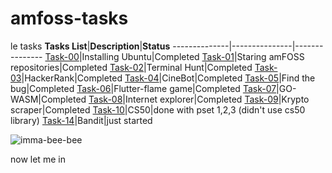 # amfoss-tasks
le tasks
**Tasks List**|**Description**|**Status**
--------------|---------------|---------------
[Task-00](https://github.com/BiscuitBobby/amfoss-tasks/tree/main/task-0)|Installing Ubuntu|Completed
[Task-01](https://github.com/BiscuitBobby/amfoss-tasks/tree/main/task-01)|Staring amFOSS repositories|Completed
[Task-02](https://github.com/BiscuitBobby/amfoss-tasks/tree/main/task-02)|Terminal Hunt|Completed
[Task-03](https://github.com/BiscuitBobby/amfoss-tasks/tree/main/task-03)|HackerRank|Completed
[Task-04](https://github.com/BiscuitBobby/amfoss-tasks/tree/main/task-04)|CineBot|Completed
[Task-05](https://github.com/BiscuitBobby/amfoss-tasks/tree/main/task-05)|Find the bug|Completed
[Task-06](https://github.com/BiscuitBobby/amfoss-tasks/tree/main/task-06)|Flutter-flame game|Completed
[Task-07](https://github.com/BiscuitBobby/amfoss-tasks/tree/main/task-07)|GO-WASM|Completed
[Task-08](https://github.com/BiscuitBobby/amfoss-tasks/tree/main/task-08)|Internet explorer|Completed
[Task-09](https://github.com/BiscuitBobby/amfoss-tasks/tree/main/task-09/web_scraper)|Krypto scraper|Completed
[Task-10](https://github.com/BiscuitBobby/amfoss-tasks/tree/main/task-10)|CS50|done with pset 1,2,3 (didn't use cs50 library)
[Task-14](https://github.com/BiscuitBobby/amfoss-tasks/tree/main/task-14)|Bandit|just started

![imma-bee-bee](https://user-images.githubusercontent.com/87699062/206778100-6833af6d-df9c-469b-a86a-cb1a9301d784.gif)

now let me in
